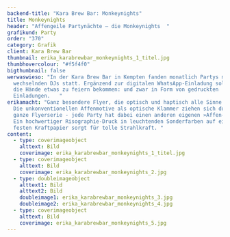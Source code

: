 ```yaml
---
backend-title: "Kara Brew Bar: Monkeynights"
title: Monkeynights
header: "Affengeile Partynächte – die Monkeynights  "
grafikund: Party
order: "370"
category: Grafik
client: Kara Brew Bar
thumbnail: erika_karabrewbar_monkeynights_1_titel.jpg
thumbhovercolour: "#f5f4f0"
bigthumbnail: false
werwaswieso: "In der Kara Brew Bar in Kempten fanden monatlich Partys mit
  wechselnden DJs statt. Ergänzend zur digitalen WhatsApp-Einladung sollten auch
  die Hände etwas zu feiern bekommen: und zwar in Form von gedruckten
  Einladungen.   "
erikamacht: "Ganz besondere Flyer, die optisch und haptisch alle Sinne erfreuen.
  Die unkonventionellen Affenmotive als optische Klammer ziehen sich durch die
  ganze Flyerserie - jede Party hat dabei einen anderen eigenen »Affen-Pate«.
  Ein hochwertiger Risographie-Druck in leuchtenden Sonderfarben auf einem
  festen Kraftpapier sorgt für tolle Strahlkraft. "
content:
  - type: coverimageobject
    alttext: Bild
    coverimage: erika_karabrewbar_monkeynights_1_titel.jpg
  - type: coverimageobject
    alttext: Bild
    coverimage: erika_karabrewbar_monkeynights_2.jpg
  - type: doubleimageobject
    alttext1: Bild
    alttext2: Bild
    doubleimage1: erika_karabrewbar_monkeynights_3.jpg
    doubleimage2: erika_karabrewbar_monkeynights_4.jpg
  - type: coverimageobject
    alttext: Bild
    coverimage: erika_karabrewbar_monkeynights_5.jpg
---
```

